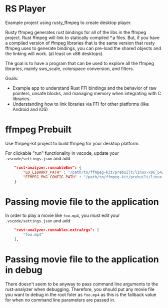 RS Player
===
Example project using rusty\_ffmpeg to create desktop player.


Rusty ffmpeg generates rust bindings for all of the libs in the ffmpeg project.  Rust ffmpeg will link to 
statically compiled \*.a files.  But, if you have a compiled version of ffmpeg libraries that is the same
version that rusty ffmpeg uses to generate bindings, you can pre-load the shared objects and the linking
will work. (at least on x86 desktops).

The goal is to have a program that can be used to explore all the ffmpeg libraries, mainly sws\_scale, colorspace
conversion, and filters.

Goals:
 * Example app to understand Rust FFI bindings and the behavior of raw pointers, unsafe blocks, and managing memory when integrating with C libraries.
 * Understanding how to link libraries via FFI for other platforms (like Android and iOS)

ffmpeg Prebuilt
===
Use ffmpeg-kit project to build ffmpeg for your desktop platform.

For clickable "run" functionality in vscode, update your `.vscode/settings.json` and add
```json
    "rust-analyzer.runnableEnv": {
        "LD_LIBRARY_PATH" : "/path/to/ffmpeg-kit/prebuilt/linux-x86_64/ffmpeg/lib",
        "FFMPEG_PKG_CONFIG_PATH" : "/path/to/ffmpeg-kit/prebuilt/linux-x86_64/ffmpeg/lib/pkgconfig"
    }
```

Passing movie file to the application
===
In order to play a movie like `foo.mp4`, you must edit your `.vscode/settings.json` and add
```json
	"rust-analyzer.runnables.extraArgs": [
		"foo.mp4"
	],
```


Passing movie file to the application in debug
===
There doesn't seem to be anyway to pass command line arguments to the rust-analyzer when debugging.
Therefore, you should put any movie file you want to debug in the root foler as `foo.mp4` as this
is the fallback value for when no command line parameters are passed in.
